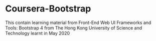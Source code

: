 # Coursera-Bootstrap
This contain learning material from Front-End Web UI Frameworks and Tools: Bootstrap 4 from The Hong Kong University of Science and Technology learnt in May 2020
